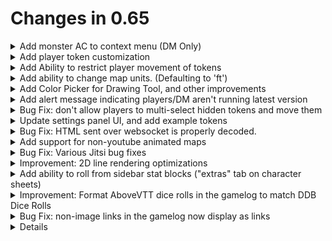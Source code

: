 <h1>Changes in 0.65</h1>

<details><summary>Add monster AC to context menu (DM Only)</summary>
<a href="https://github.com/cyruzzo/AboveVTT/pull/161">PR 161</a>
<img src="https://user-images.githubusercontent.com/584771/144754842-9e080f7b-fc63-435c-a439-ac074d8bd872.gif" />
</details>

<details><summary>Add player token customization</summary>
<a href="https://github.com/cyruzzo/AboveVTT/pull/163">PR 163</a>
<h3>Player Token Context Menu</h3>
If the player token has not been placed, the context menu has four options: "Place Token", "Place Hidden token", "Copy Url", and "Customize". Once a token has been placed, the place token options are replaced with "Locate Placed Token".
<h3>Drag and Drop Token Placement</h3>
Player tokens can now be placed on a scene, by dragging the player token image onto a scene and dropping it where you want it placed. If a token has already been placed on a scene, the token will not be placed, but instead will highlight the already placed token.
<img src="https://user-images.githubusercontent.com/584771/144935662-b375ec9e-bfb5-4277-afca-c4a5b4ea7938.gif" />
<h2>Player Token Customization Modal</h2>
Just like the monsters modal, player tokens now support multiple images. Right-click the token in the players pane, and select "Customize" will open the customization modal.
<h3>Image list</h3>
If there are no images, the modal displays the character portrait, and has a form at the bottom to replace the current image.
<h3>Defaulting back to the portrait</h3>
If there are one or more custom images, the form also includes a "Remove All Custom Images" button which will reset back to using the character portrait.
<h3>Drag and Drop</h3>
Each custom image can be drag and dropped onto the scene as long as there isn't already a player token in the scene. If there is, the already placed token will be highlighted.
<img src="https://user-images.githubusercontent.com/584771/144935692-0e524265-5ba4-4be5-9b67-ed59fab9b4f2.gif" />
<h2>Changing the image of an already placed token</h2>
Right-clicking a placed token provides an option to "Change Image" which will open the customization modal. This modal acts exactly like the modal accessed via the Players Pane with one notable exception.
<h3>Set For This Token Only</h3>
At the bottom of the modal is a new button titled "Set For This Token Only" which allows the image to be set on the token without saving it for future use.
<img src="https://user-images.githubusercontent.com/584771/144935724-066d9de8-101a-4808-aa82-531e93295a84.gif" />
</details>

<details><summary>Add Ability to restrict player movement of tokens</summary>
<a href="https://github.com/cyruzzo/AboveVTT/pull/165">PR 165</a>
<video controls><source src="https://user-images.githubusercontent.com/82621530/145080530-b2336c59-852f-46c6-b3d3-6955e4eddbd8.mp4" type="video/mp4"></video>
</details>

<details><summary>Add ability to change map units. (Defaulting to 'ft')</summary>
<a href="https://github.com/cyruzzo/AboveVTT/pull/167">PR 167</a>
This setting can be found under the "Manual Grid Data" in Scene Settings.
<img src="https://i.imgur.com/mEJVRi6.png" />
</details>

<details><summary>Add Color Picker for Drawing Tool, and other improvements</summary>
<a href="https://github.com/cyruzzo/AboveVTT/pull/168">PR 168</a>
<video controls><source src="https://user-images.githubusercontent.com/82621530/145339426-d20d2480-1b64-40b4-960d-209af68b33e7.mp4" type="video/mp4"></video>
</details>

<details><summary>Add alert message indicating players/DM aren't running latest version</summary>
<a href="https://github.com/cyruzzo/AboveVTT/pull/170">PR 170</a>
On 'playerjoin' message, players will now send their AboveVTT version as well
and character ID.<br/>
The DM will save all of these, and alert in case it detects some players
are running a version older than the newest one seen yet (message broker
doesn't send us the latest available version, so we can't use that).<br/>
Backwards compatibility is handled by popping up a message saying
a player connected with an older version than 0.64 (as 0.65 will include
this change) and avoid popping up messages too fast (interval 3 seconds).<br/>
In addition, we don't re-pop alert message if the same player reconnected
without any change to its AboveVTT version.
</details>

<details><summary>Bug Fix: don't allow players to multi-select hidden tokens and move them</summary>
<a href="https://github.com/cyruzzo/AboveVTT/pull/171">PR 171</a>
Prior to this fix, when using the selection box, players could select hidden tokens by mistake and move them. In addition, that would have caused the token to be unhidden.
</details>

<details><summary>Update settings panel UI, and add example tokens</summary>
<a href="https://github.com/cyruzzo/AboveVTT/pull/178">PR 178</a>
This is a UI update to the settings tab.<br/>
It updates the style of the import / export section<br/>
It converts the checkboxes to a toggle that mimics the DDB content sharing settings.<br/>
It adds descriptive hover text to all the settings and import / export buttons<br/>
It adds example tokens that get updated as settings are changed to better show what all the settings do.<br/>
<img src="https://user-images.githubusercontent.com/584771/147675026-f6b13276-f28e-4d0e-8f7e-fbfa1b5e14cc.gif" />
</details>

<details><summary>Bug Fix: HTML sent over websocket is properly decoded.</summary>
<a href="https://github.com/cyruzzo/AboveVTT/pull/179">PR 179</a>
Version 0.66 will start encoding HTML sent over websocket which will fix the "Send To Gamelog" button not working.
</details>

<details><summary>Add support for non-youtube animated maps</summary>
<a href="https://github.com/cyruzzo/AboveVTT/pull/182">PR 182</a>
This commit adds support for video hosted animated maps.<br/>
This uses the browser's "video" capability, which means video files<br/>
other than mp4 could be used depending on local codec support.<br/>
Handles import/export backwards compatibility (previous maps are assumed<br/>
to have is_video as false).<br/>
Added a new checkbox to the scene editor called "Is Video?" for<br/>
both the player and DM maps. Logic is as follows:<br/>
If the URL is a youtube link, we handle the map as a YouTube video.<br/>
If "Is Video?" is checked, we handle the map as a hosted video file.<br/>
If "Is Video?" is unchecked, we handle the map as an image.<br/>
<video controls><source src="https://user-images.githubusercontent.com/5877139/146792483-ba194780-1f3f-46ac-b62d-a85421e49519.mov" type="video/mp4"></video>
</details>

<details><summary>Bug Fix: Various Jitsi bug fixes</summary>
<a href="https://github.com/cyruzzo/AboveVTT/pull/183">PR 183</a>
switches over to the official jitis external api library<br />
fixes various little bugs associated with client / server version missmatching<br />
moved all sha1s out of LibrarySources.txt and into LOCK file for easier review<br />
wrote os portable lock.js for generating programmatically creating LOCK file<br />
</details>

<details><summary>Improvement: 2D line rendering optimizations</summary>
<a href="https://github.com/cyruzzo/AboveVTT/pull/184">PR 184</a>
Minor 2D rendering optimizations - when drawing lines, we should draw all before stroking
</details>

<details><summary>Add ability to roll from sidebar stat blocks ("extras" tab on character sheets)</summary>
<a href="https://github.com/cyruzzo/AboveVTT/pull/186">PR 186</a>
This parses sidebar stat blocks, and injects dice rolling abilities just like we do for monster stat blocks. I also added the ability to right-click the buttons which displays a modal like DDB does. The modal contains the following options:<br />
- Send To: [Everyone|Self] (DM only)<br />
- Roll With [Advantage|Flat|Disadvantage] (only for "to hit" roll types)<br />
- Roll As [Crit|Flat] (only for "damage" roll types)<br />
<img src="https://user-images.githubusercontent.com/584771/147706907-2f5b51a1-098b-4112-8fd1-7794baa6cc3f.gif" />
</details>

<details><summary>Improvement: Format AboveVTT dice rolls in the gamelog to match DDB Dice Rolls</summary>
<a href="https://github.com/cyruzzo/AboveVTT/pull/187">PR 187</a>
This attempts to parse rpgDiceRolls to DDB format before sending them over the websocket. If the parsing fails for any reason or if the expression is too complex, it falls back to the old way.
<img src="https://user-images.githubusercontent.com/584771/147834617-e02e7204-1ce2-4309-822f-2db384b441c0.gif" />
</details>

<details><summary>Bug Fix: non-image links in the gamelog now display as links</summary>
<a href="https://github.com/cyruzzo/AboveVTT/pull/188">PR 188</a>
I've gone with an alternative approach to the original. If a link is detected, we try to load an image tag with that link, if the image load succeeds, we create an image tag, otherwise we create an <a> tag.
</details>

<details><summary>Added additional regex searches for spells/abilities</summary>
<a href="https://github.com/cyruzzo/AboveVTT/pull/193">PR 193</a>
Added additional regex searches to handle spells and some monster abilities.<br />
Also added a distinction for each monster token when opening the sheet, so that each token has its own counters.<br />
The counters do not persist between game sessions. We can work that out if there is a great desire.<br />
Finally, made a minor change to the combat tracker to hopefully fix the little firefox bug of not showing the combat round.<br />
<video controls><source src="https://i.imgur.com/e95u5Hu.mp4" type="video/mp4"></video>
</details>




